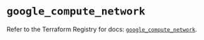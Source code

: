 # `google_compute_network`

Refer to the Terraform Registry for docs: [`google_compute_network`](https://registry.terraform.io/providers/hashicorp/google/5.27.0/docs/resources/compute_network).
